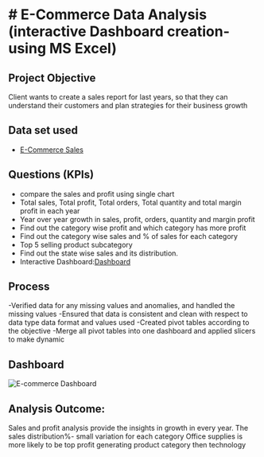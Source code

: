 # # E-Commerce Data Analysis (interactive Dashboard creation- using MS Excel)
## Project Objective
Client wants to create a sales report for last years, so that they can understand their customers and plan strategies for their business growth

## Data set used
-	<a href="https://github.com/shoninel/E-Commerce-Sales-Dashboard/blob/main/Ecommerce%20Sales%20Analysis.xlsx"> E-Commerce Sales </a>

## Questions (KPIs)
- compare the sales and profit using single chart
- Total sales, Total profit, Total orders, Total quantity and total margin profit in each year
- Year over year growth in sales, profit, orders, quantity and margin profit
- Find out the category wise profit and which category has more profit
- Find out the category wise sales and % of sales for each category
- Top 5 selling product subcategory
- Find out the state wise sales and its distribution.
- Interactive Dashboard:<a href="https://github.com/shoninel/E-Commerce-Sales-Dashboard/blob/main/E-commerce%20Dashboard.png" >Dashboard </a>

## Process
-Verified data for any missing values and anomalies, and handled the missing values
-Ensured that data is consistent and clean with respect to data type data format and values used
-Created pivot tables according to the objective
-Merge all pivot tables into one dashboard and applied slicers to make dynamic

## Dashboard
![E-commerce Dashboard](https://github.com/user-attachments/assets/7318e650-bd50-4a54-8a69-a46af8679753)

## Analysis Outcome:
Sales and profit analysis provide the insights in growth in every year.
The sales distribution%- small variation for each category 
Office supplies is more likely to be top profit generating product category then technology





